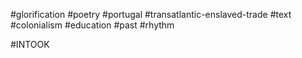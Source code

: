 #glorification
#poetry 
#portugal 
#transatlantic-enslaved-trade 
#text 
#colonialism 
#education 
#past
#rhythm 

#INTOOK 